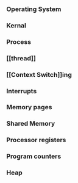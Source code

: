 
### Operating System
### Kernal
### Process
### [[thread]]
### [[Context Switch]]ing
### Interrupts
### Memory pages
### Shared Memory
### Processor registers
### Program counters
### Heap